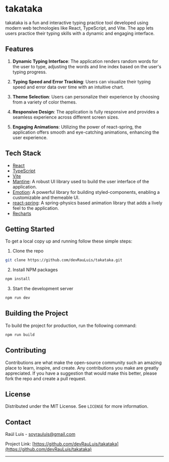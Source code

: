 # takataka

takataka is a fun and interactive typing practice tool developed using modern web technologies like React, TypeScript, and Vite. The app lets users practice their typing skills with a dynamic and engaging interface.

## Features

1. **Dynamic Typing Interface**: The application renders random words for the user to type, adjusting the words and line index based on the user's typing progress.

2. **Typing Speed and Error Tracking**: Users can visualize their typing speed and error data over time with an intuitive chart.

3. **Theme Selection**: Users can personalize their experience by choosing from a variety of color themes.

4. **Responsive Design**: The application is fully responsive and provides a seamless experience across different screen sizes.

5. **Engaging Animations**: Utilizing the power of react-spring, the application offers smooth and eye-catching animations, enhancing the user experience.

## Tech Stack

-   [React](https://reactjs.org/)
-   [TypeScript](https://www.typescriptlang.org/)
-   [Vite](https://vitejs.dev/)
-   [Mantine](https://mantine.dev/): A robust UI library used to build the user interface of the application.
-   [Emotion](https://emotion.sh/): A powerful library for building styled-components, enabling a customizable and themeable UI.
-   [react-spring](https://react-spring.io/): A spring-physics based animation library that adds a lively feel to the application.
-   [Recharts](https://recharts.org/)

## Getting Started

To get a local copy up and running follow these simple steps:

1. Clone the repo

```sh
git clone https://github.com/devRauLuis/takataka.git
```

2. Install NPM packages

```sh
npm install
```

3. Start the development server

```sh
npm run dev
```

## Building the Project

To build the project for production, run the following command:

```sh
npm run build
```

## Contributing

Contributions are what make the open-source community such an amazing place to learn, inspire, and create. Any contributions you make are greatly appreciated. If you have a suggestion that would make this better, please fork the repo and create a pull request.

## License

Distributed under the MIT License. See `LICENSE` for more information.

## Contact

Raúl Luis - soyrauluis@gmail.com

Project Link: [https://github.com/devRauLuis/takataka](https://github.com/devRauLuis/takataka)

---
